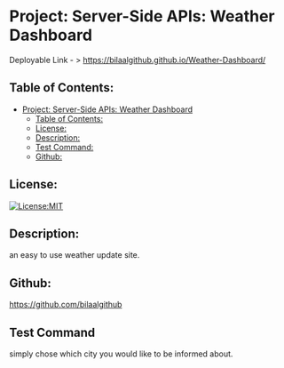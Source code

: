 # Project: Server-Side APIs: Weather Dashboard
  Deployable Link - > https://bilaalgithub.github.io/Weather-Dashboard/
## Table of Contents: 
- [Project: Server-Side APIs: Weather Dashboard](#project-server-side-apis-weather-dashboard)
  - [Table of Contents:](#table-of-contents)
  - [License:](#license)
  - [Description:](#description)
  - [Test Command:](#test-command)
  - [Github:](#github)


## License:
[![License:MIT](https://img.shields.io/badge/License-MIT-yellow.svg)](https://opensource.org/licenses/MIT)

## Description:
an easy to use weather update site. 

## Github:
https://github.com/bilaalgithub


## Test Command
simply chose which city you would like to be informed about.

